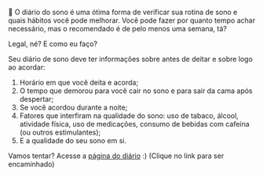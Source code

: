 🥱 O diário do sono é uma ótima forma de verificar sua rotina de sono e quais hábitos você pode melhorar. Você pode fazer por quanto tempo achar necessário, mas o recomendado é de pelo menos uma semana, tá?

Legal, né? E como eu faço?

Seu diário de sono deve ter informações sobre antes de deitar e sobre logo ao acordar:

1) Horário em que você deita e acorda;
2) O tempo que demorou para você  cair no sono e para sair da cama após despertar;
3) Se você acordou durante a noite;
4) Fatores que interfiram na qualidade do sono: uso de tabaco, álcool, atividade física, uso de medicações, consumo de bebidas com cafeína (ou outros estimulantes);
5) E a qualidade do seu sono em si.

Vamos tentar?
Acesse a [página do diário](/sleep-diary) :) (Clique no link para ser encaminhado)

